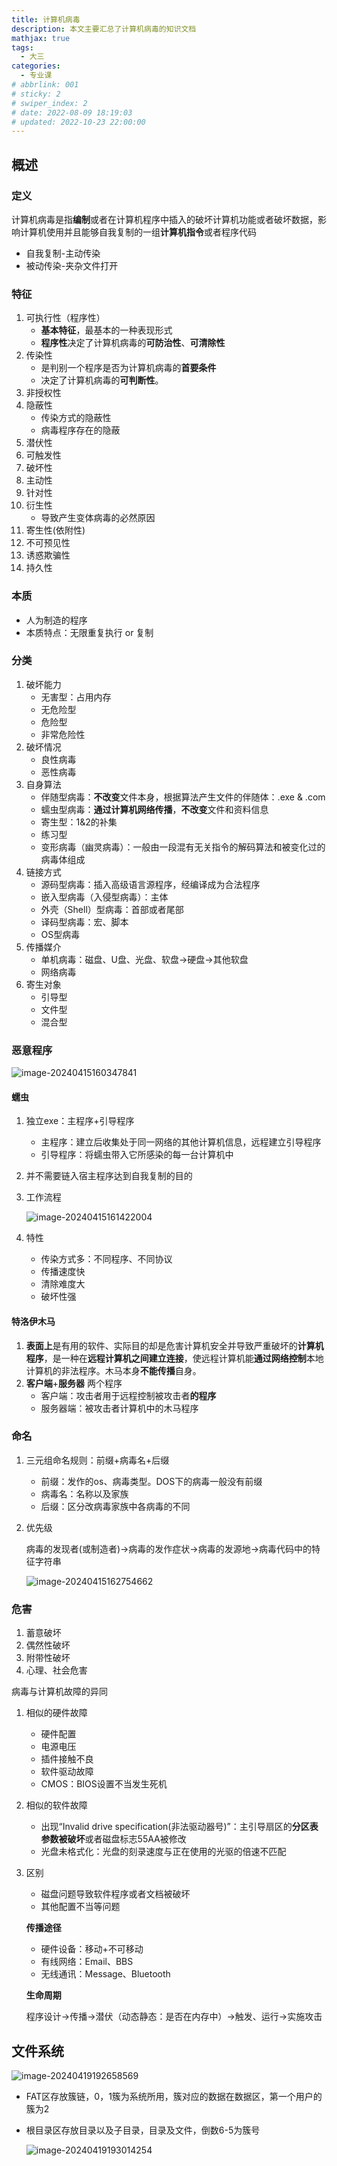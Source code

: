 ```yaml
---
title: 计算机病毒
description: 本文主要汇总了计算机病毒的知识文档
mathjax: true
tags:
  - 大三
categories:
  - 专业课
# abbrlink: 001
# sticky: 2
# swiper_index: 2
# date: 2022-08-09 18:19:03
# updated: 2022-10-23 22:00:00
---
```

## 概述

### 定义

计算机病毒是指**编制**或者在计算机程序中插入的破坏计算机功能或者破坏数据，影响计算机使用并且能够自我复制的一组**计算机指令**或者程序代码

- 自我复制-主动传染
- 被动传染-夹杂文件打开

### 特征

1. 可执行性（程序性）
   - **基本特征**，最基本的一种表现形式
   - **程序性**决定了计算机病毒的**可防治性**、**可清除性**
2. 传染性
   - 是判别一个程序是否为计算机病毒的**首要条件**
   - 决定了计算机病毒的**可判断性**。
3. 非授权性
4. 隐蔽性
   - 传染方式的隐蔽性
   - 病毒程序存在的隐蔽
5. 潜伏性
6. 可触发性
7. 破坏性
8. 主动性
9. 针对性
10. 衍生性
    - 导致产生变体病毒的必然原因
11. 寄生性(依附性)
12. 不可预见性
13. 诱惑欺骗性
14. 持久性

### 本质

- 人为制造的程序
- 本质特点：无限重复执行 or 复制

### 分类

1. 破坏能力
   - 无害型：占用内存
   - 无危险型
   - 危险型
   - 非常危险性
2. 破坏情况
   - 良性病毒
   - 恶性病毒
3. 自身算法
   - 伴随型病毒：**不改变**文件本身，根据算法产生文件的伴随体：.exe & .com
   - 蠕虫型病毒：**通过计算机网络传播**，**不改变**文件和资料信息
   - 寄生型：1&2的补集
   - 练习型
   - 变形病毒（幽灵病毒）：一般由一段混有无关指令的解码算法和被变化过的病毒体组成
4. 链接方式
   - 源码型病毒：插入高级语言源程序，经编译成为合法程序
   - 嵌入型病毒（入侵型病毒）：主体
   - 外壳（Shell）型病毒：首部或者尾部
   - 译码型病毒：宏、脚本
   - OS型病毒
5. 传播媒介
   - 单机病毒：磁盘、U盘、光盘、软盘->硬盘->其他软盘
   - 网络病毒
6. 寄生对象
   - 引导型
   - 文件型
   - 混合型

### 恶意程序

![image-20240415160347841](https://s2.loli.net/2024/04/15/BvTWR3Y6y7Ucfhi.png)

#### 蠕虫

1. 独立exe：主程序+引导程序

   - 主程序：建立后收集处于同一网络的其他计算机信息，远程建立引导程序
   - 引导程序：将蠕虫带入它所感染的每一台计算机中

2. 并不需要链入宿主程序达到自我复制的目的

3. 工作流程

   ![image-20240415161422004](https://s2.loli.net/2024/04/15/JCGL5bfEostKXwr.png)

4. 特性

   - 传染方式多：不同程序、不同协议
   - 传播速度快
   - 清除难度大
   - 破坏性强

#### 特洛伊木马

1. **表面上**是有用的软件、实际目的却是危害计算机安全并导致严重破坏的**计算机程序**，是一种在**远程计算机之间建立连接**，使远程计算机能**通过网络控制**本地计算机的非法程序。木马本身**不能传播**自身。
2. **客户端**+**服务器**  两个程序
   - 客户端：攻击者用于远程控制被攻击者**的程序**
   - 服务器端：被攻击者计算机中的木马程序

### 命名

1. 三元组命名规则：前缀+病毒名+后缀

   - 前缀：发作的os、病毒类型。DOS下的病毒一般没有前缀
   - 病毒名：名称以及家族
   - 后缀：区分改病毒家族中各病毒的不同

2. 优先级

   病毒的发现者(或制造者)→病毒的发作症状→病毒的发源地→病毒代码中的特征字符串

   ![image-20240415162754662](https://s2.loli.net/2024/04/15/pGjyda74rTOx3LM.png)

### 危害

1. 蓄意破坏
2. 偶然性破坏
3. 附带性破坏
4. 心理、社会危害

病毒与计算机故障的异同

1. 相似的硬件故障

   - 硬件配置
   - 电源电压
   - 插件接触不良
   - 软件驱动故障
   - CMOS：BIOS设置不当发生死机

2. 相似的软件故障

   - 出现“Invalid drive specification(非法驱动器号)”：主引导扇区的**分区表参数被破坏**或者磁盘标志55AA被修改
   - 光盘未格式化：光盘的刻录速度与正在使用的光驱的倍速不匹配

3. 区别

   - 磁盘问题导致软件程序或者文档被破坏
   - 其他配置不当等问题

   **传播途径**

   - 硬件设备：移动+不可移动
   - 有线网络：Email、BBS
   - 无线通讯：Message、Bluetooth

   **生命周期**

   ​	程序设计→传播→潜伏（动态静态：是否在内存中）→触发、运行→实施攻击

## 文件系统

![image-20240419192658569](https://s2.loli.net/2024/04/19/231PgKzGJMHl8TR.png)

- FAT区存放簇链，0，1簇为系统所用，簇对应的数据在数据区，第一个用户的簇为2

- 根目录区存放目录以及子目录，目录及文件，倒数6-5为簇号

  ![image-20240419193014254](https://s2.loli.net/2024/04/19/1QbSLgijWhM8ItY.png)